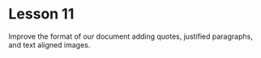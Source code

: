 # Lesson 11

Improve the format of our document adding quotes, justified paragraphs, and text aligned images.
